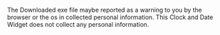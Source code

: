 The Downloaded exe file maybe reported as a warning to you by the browser or the os in collected personal information.
This Clock and Date Widget does not collect any personal information.
